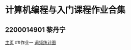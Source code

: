 # 计算机编程与入门课程作业合集

## 2200014901 黎丹宁

[主页](https://ellaMogu.github.io/)
##作业一
[词频统计图](https://ellaMogu.github.io/关系图-论语人物.html)
